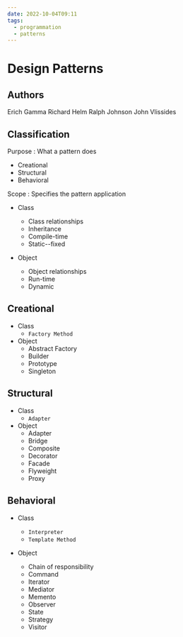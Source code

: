 ```yaml
---
date: 2022-10-04T09:11
tags:
  - programmation
  - patterns
---
```


# Design Patterns

## Authors

Erich Gamma
Richard Helm
Ralph Johnson
John Vlissides

## Classification

Purpose
: What a pattern does

- Creational
- Structural
- Behavioral

Scope
: Specifies the pattern application

- Class
  - Class relationships
  - Inheritance
  - Compile-time
  - Static--fixed

- Object
  - Object relationships
  - Run-time
  - Dynamic

## Creational

- Class
  - `Factory Method`
- Object
  - Abstract Factory
  - Builder
  - Prototype
  - Singleton

## Structural

- Class
  - `Adapter`
- Object
  - Adapter
  - Bridge
  - Composite
  - Decorator
  - Facade
  - Flyweight
  - Proxy

## Behavioral

- Class
  - `Interpreter`
  - `Template Method`

- Object
  - Chain of responsibility
  - Command
  - Iterator
  - Mediator
  - Memento
  - Observer
  - State
  - Strategy
  - Visitor
